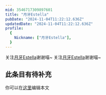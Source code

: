 ```yaml
---
mid: 3546717309897601
title: "月牙Estella"
pubDate: "2024-11-04T11:22:12.636Z"
updatedDate: "2024-11-04T11:22:12.636Z"
profile:
  {
    Nickname: ["月牙Estella"],
  }
---
```


关注[月牙Estella](https://space.bilibili.com/3546717309897601)谢谢喵~ 关注[月牙Estella](https://space.bilibili.com/3546717309897601)谢谢喵~

## 此条目有待补充
你可以在[这里](https://github.com/Yuhanawa/VTuber.ICU/edit/master/src/content/v/月牙Estella/index.md)编辑本文
